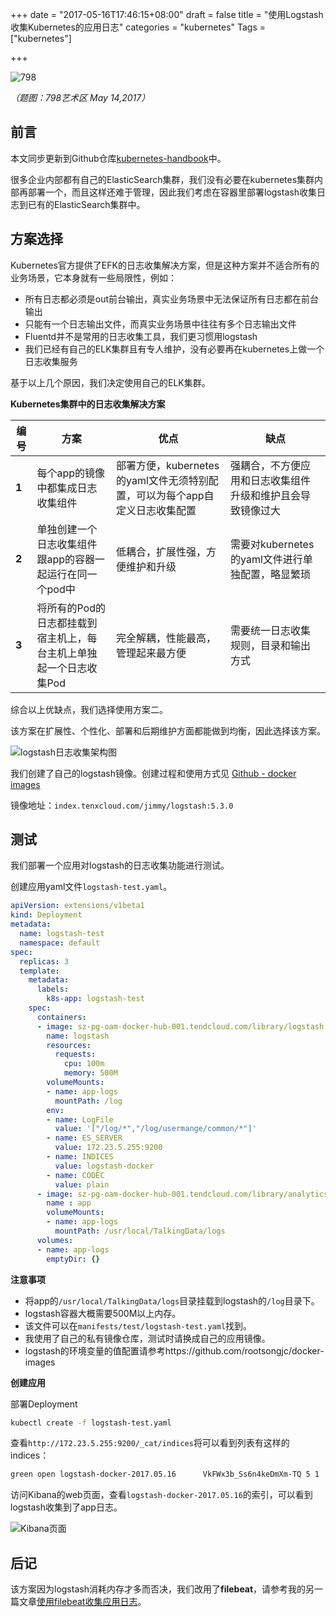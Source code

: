 +++
date = "2017-05-16T17:46:15+08:00"
draft = false
title = "使用Logstash收集Kubernetes的应用日志"
categories = "kubernetes"
Tags = ["kubernetes"]

+++

![798](http://olz1di9xf.bkt.clouddn.com/20170514005.jpg)

*（题图：798艺术区 May 14,2017）*

## 前言

本文同步更新到Github仓库[kubernetes-handbook](http://github.com/rootsongjc/kubernetes-handbook)中。

很多企业内部都有自己的ElasticSearch集群，我们没有必要在kubernetes集群内部再部署一个，而且这样还难于管理，因此我们考虑在容器里部署logstash收集日志到已有的ElasticSearch集群中。

## 方案选择

Kubernetes官方提供了EFK的日志收集解决方案，但是这种方案并不适合所有的业务场景，它本身就有一些局限性，例如：

- 所有日志都必须是out前台输出，真实业务场景中无法保证所有日志都在前台输出
- 只能有一个日志输出文件，而真实业务场景中往往有多个日志输出文件
- Fluentd并不是常用的日志收集工具，我们更习惯用logstash
- 我们已经有自己的ELK集群且有专人维护，没有必要再在kubernetes上做一个日志收集服务

基于以上几个原因，我们决定使用自己的ELK集群。

**Kubernetes集群中的日志收集解决方案**

| **编号** | **方案**                               | **优点**                                   | **缺点**                          |
| ------ | ------------------------------------ | ---------------------------------------- | ------------------------------- |
| **1**  | 每个app的镜像中都集成日志收集组件                   | 部署方便，kubernetes的yaml文件无须特别配置，可以为每个app自定义日志收集配置 | 强耦合，不方便应用和日志收集组件升级和维护且会导致镜像过大   |
| **2**  | 单独创建一个日志收集组件跟app的容器一起运行在同一个pod中      | 低耦合，扩展性强，方便维护和升级                         | 需要对kubernetes的yaml文件进行单独配置，略显繁琐 |
| **3**  | 将所有的Pod的日志都挂载到宿主机上，每台主机上单独起一个日志收集Pod | 完全解耦，性能最高，管理起来最方便                        | 需要统一日志收集规则，目录和输出方式              |

综合以上优缺点，我们选择使用方案二。

该方案在扩展性、个性化、部署和后期维护方面都能做到均衡，因此选择该方案。

![logstash日志收集架构图](http://olz1di9xf.bkt.clouddn.com/logstash-log-collector.jpg)

我们创建了自己的logstash镜像。创建过程和使用方式见 [Github - docker images](https://github.com/rootsongjc/docker-images)

镜像地址：`index.tenxcloud.com/jimmy/logstash:5.3.0`

## 测试

我们部署一个应用对logstash的日志收集功能进行测试。

创建应用yaml文件`logstash-test.yaml`。

```yaml
apiVersion: extensions/v1beta1
kind: Deployment
metadata:
  name: logstash-test
  namespace: default
spec:
  replicas: 3
  template:
    metadata:
      labels:
        k8s-app: logstash-test
    spec:
      containers:
      - image: sz-pg-oam-docker-hub-001.tendcloud.com/library/logstash:5.3.0
        name: logstash
        resources:
          requests:
            cpu: 100m
            memory: 500M
        volumeMounts:
        - name: app-logs
          mountPath: /log
        env: 
        - name: LogFile
          value: '["/log/*","/log/usermange/common/*"]'
        - name: ES_SERVER
          value: 172.23.5.255:9200
        - name: INDICES
          value: logstash-docker
        - name: CODEC
          value: plain 
      - image: sz-pg-oam-docker-hub-001.tendcloud.com/library/analytics-docker-test:Build_8
        name : app
        volumeMounts:
        - name: app-logs
          mountPath: /usr/local/TalkingData/logs
      volumes:
      - name: app-logs
        emptyDir: {}
```

**注意事项**

- 将app的`/usr/local/TalkingData/logs`目录挂载到logstash的`/log`目录下。
- logstash容器大概需要500M以上内存。
- 该文件可以在`manifests/test/logstash-test.yaml`找到。 
- 我使用了自己的私有镜像仓库，测试时请换成自己的应用镜像。
- logstash的环境变量的值配置请参考https://github.com/rootsongjc/docker-images

**创建应用**

部署Deployment

```bash
kubectl create -f logstash-test.yaml
```

查看`http://172.23.5.255:9200/_cat/indices`将可以看到列表有这样的indices：

```bash
green open logstash-docker-2017.05.16      VkFWx3b_Ss6n4keDmXm-TQ 5 1   2078     0   1.6mb 795.3kb
```

访问Kibana的web页面，查看`logstash-docker-2017.05.16`的索引，可以看到logstash收集到了app日志。

![Kibana页面](http://olz1di9xf.bkt.clouddn.com/logstash-test-kibana.jpg)

## 后记

该方案因为logstash消耗内存才多而否决，我们改用了**filebeat**，请参考我的另一篇文章[使用filebeat收集应用日志](https://jimmysong.io/blogs/kubernetes-filebeat/)。
